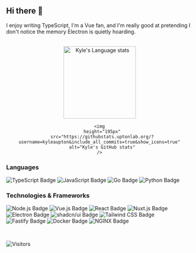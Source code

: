 ## Hi there 👋

I enjoy writing TypeScript, I'm a Vue fan, and I'm really good at pretending I don't notice the memory Electron is quietly hoarding.

<br />

<!-- Dark Mode -->
<!-- <div align="center">
  <a href="https://github.com/kyleaupton#gh-dark-mode-only">
    <img height="195px" src="https://githubstats.uptonlab.org/top-langs?username=kyleaupton&exclude_repo=node-wimlib-split,lan-scan&layout=compact&theme=dark#gh-dark-mode-only" alt="Kyle Language stats" />
  </a>
  <a href="https://github.com/kyleaupton#gh-dark-mode-only">
    <img height="195px" src="https://githubstats.uptonlab.org/?username=kyleaupton&include_all_commits=true&show_icons=true&theme=dark#gh-dark-mode-only" alt="Kyle Github stats" />
  </a>
</div> -->

<!-- Light Mode -->
<!-- <div align="center"> 
  <a href="https://github.com/kyleaupton#gh-light-mode-only">
    <img height="195px" src="https://githubstats.uptonlab.org/top-langs?username=kyleaupton&exclude_repo=node-wimlib-split,lan-scan&layout=compact&theme=light#gh-light-mode-only" alt="Kyle Language stats" />
  </a>
  <a href="https://github.com/kyleaupton#gh-light-mode-only">
    <img height="195px" src="https://githubstats.uptonlab.org/?username=kyleaupton&include_all_commits=true&show_icons=true&theme=light#gh-light-mode-only" alt="Kyle Github stats" />
  </a>
</div> -->

<!-- New -->
<div align="center">
    <img
      height="195px"
      src="https://githubstats.uptonlab.org/top-langs?username=kyleaupton&exclude_repo=node-wimlib-split,lan-scan&layout=compact"
      alt="Kyle's Language stats"
    />

    <img
      height="195px"
      src="https://githubstats.uptonlab.org/?username=kyleaupton&include_all_commits=true&show_icons=true"
      alt="Kyle's GitHub stats"
    />
</div>

### Languages

![TypeScript Badge](https://img.shields.io/badge/TypeScript-3178C6?logo=typescript&logoColor=fff&style=flat)
![JavaScript Badge](https://img.shields.io/badge/JavaScript-F7DF1E?logo=javascript&logoColor=000&style=flat)
![Go Badge](https://img.shields.io/badge/Go-00ADD8?logo=go&logoColor=fff&style=flat)
![Python Badge](https://img.shields.io/badge/Python-3776AB?logo=python&logoColor=fff&style=flat)


### Technologies & Frameworks

![Node.js Badge](https://img.shields.io/badge/Node.js-5FA04E?logo=nodedotjs&logoColor=fff&style=flat)
![Vue.js Badge](https://img.shields.io/badge/Vue.js-4FC08D?logo=vuedotjs&logoColor=fff&style=flat)
![React Badge](https://img.shields.io/badge/React-61DAFB?logo=react&logoColor=000&style=flat)
![Nuxt.js Badge](https://img.shields.io/badge/Nuxt.js-00DC82?logo=nuxtdotjs&logoColor=fff&style=flat)
![Electron Badge](https://img.shields.io/badge/Electron-47848F?logo=electron&logoColor=fff&style=flat)
![shadcn/ui Badge](https://img.shields.io/badge/shadcn%2Fui-000?logo=shadcnui&logoColor=fff&style=flat)
![Tailwind CSS Badge](https://img.shields.io/badge/Tailwind%20CSS-06B6D4?logo=tailwindcss&logoColor=fff&style=flat)
![Fastify Badge](https://img.shields.io/badge/Fastify-000?logo=fastify&logoColor=fff&style=flat)
![Docker Badge](https://img.shields.io/badge/Docker-2496ED?logo=docker&logoColor=fff&style=flat)
![NGINX Badge](https://img.shields.io/badge/NGINX-009639?logo=nginx&logoColor=fff&style=flat)

<br />

![Visitors](https://visitor-badge.laobi.icu/badge?page_id=kyleaupton.visitor-badge)
